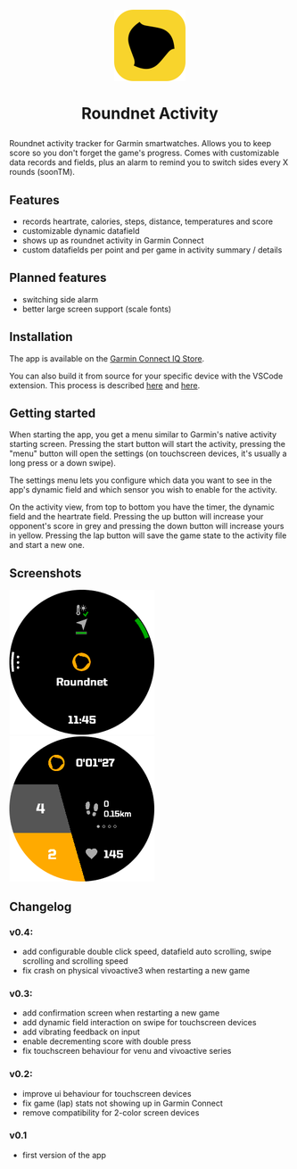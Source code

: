 # <p align="center"> <br/> <img src="doc/roundnetapp.png" alt="roundnet icon" width="128"/> <br/> <br/> Roundnet Activity <br/> </p>
Roundnet activity tracker for Garmin smartwatches. Allows you to keep score so you don't forget the game's progress. Comes with customizable data records and fields, plus an alarm to remind you to switch sides every X rounds (soonTM).

## Features
- records heartrate, calories, steps, distance, temperatures and score
- customizable dynamic datafield
- shows up as roundnet activity in Garmin Connect
- custom datafields per point and per game in activity summary / details

## Planned features
- switching side alarm
- better large screen support (scale fonts)

## Installation
The app is available on the [Garmin Connect IQ Store](https://apps.garmin.com/fr-FR/apps/25832203-f7ed-40a7-977d-0a9172b68ee4).

You can also build it from source for your specific device with the VSCode extension. This process is described [here](https://developer.garmin.com/connect-iq/connect-iq-basics/getting-started/) and [here](https://developer.garmin.com/connect-iq/connect-iq-basics/your-first-app/#ariaid-title7).

## Getting started
When starting the app, you get a menu similar to Garmin's native activity starting screen. Pressing the start button will start the activity, pressing the "menu" button will open the settings (on touchscreen devices, it's usually a long press or a down swipe).

The settings menu lets you configure which data you want to see in the app's dynamic field and which sensor you wish to enable for the activity.

On the activity view, from top to bottom you have the timer, the dynamic field and the heartrate field. Pressing the up button will increase your opponent's score in grey and pressing the down button will increase yours in yellow. Pressing the lap button will save the game state to the activity file and start a new one. 

## Screenshots
![](doc/start_menu.png)
![](doc/activity_view.png)

## Changelog

### v0.4:
- add configurable double click speed, datafield auto scrolling, swipe scrolling and scrolling speed
- fix crash on physical vivoactive3 when restarting a new game

### v0.3:
- add confirmation screen when restarting a new game
- add dynamic field interaction on swipe for touchscreen devices
- add vibrating feedback on input
- enable decrementing score with double press
- fix touchscreen behaviour for venu and vivoactive series

### v0.2:
- improve ui behaviour for touchscreen devices
- fix game (lap) stats not showing up in Garmin Connect
- remove compatibility for 2-color screen devices

### v0.1
- first version of the app
